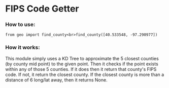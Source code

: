 # FIPS Code Getter
### How to use:
```from geo import find_county<br>find_county([40.533548, -97.290977])```

### How it works:
This module simply uses a KD Tree to approximate the 5 closest counties (by county mid point) to the given point. Then it checks if the point exists within any of those 5 counties. If it does then it return that county's FIPS code. If not, it return the closest county. If the closest county is more than a distance of 6 long/lat away, then it returns None.
